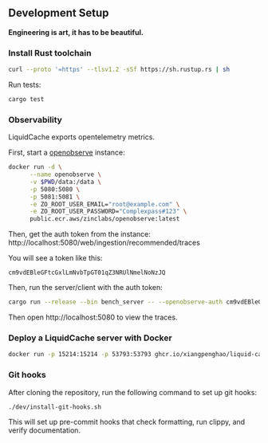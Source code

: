 
## Development Setup

**Engineering is art, it has to be beautiful.**

### Install Rust toolchain

```bash
curl --proto '=https' --tlsv1.2 -sSf https://sh.rustup.rs | sh
```

Run tests:

```bash
cargo test
```

### Observability

LiquidCache exports opentelemetry metrics.

First, start a [openobserve](https://openobserve.ai/) instance:
```bash
docker run -d \
      --name openobserve \
      -v $PWD/data:/data \
      -p 5080:5080 \
      -p 5081:5081 \
      -e ZO_ROOT_USER_EMAIL="root@example.com" \
      -e ZO_ROOT_USER_PASSWORD="Complexpass#123" \
      public.ecr.aws/zinclabs/openobserve:latest
```

Then, get the auth token from the instance: http://localhost:5080/web/ingestion/recommended/traces

You will see a token like this:
```
cm9vdEBleGFtcGxlLmNvbTpGT01qZ3NRUlNmelNoNzJQ
```

Then, run the server/client with the auth token:
```bash
cargo run --release --bin bench_server -- --openobserve-auth cm9vdEBleGFtcGxlLmNvbTpGT01qZ3NRUlNmelNoNzJQ
```

Then open http://localhost:5080 to view the traces.


### Deploy a LiquidCache server with Docker

```bash
docker run -p 15214:15214 -p 53793:53793 ghcr.io/xiangpenghao/liquid-cache/liquid-cache-server:latest
```

### Git hooks

After cloning the repository, run the following command to set up git hooks: 

```bash
./dev/install-git-hooks.sh
```

This will set up pre-commit hooks that check formatting, run clippy, and verify documentation.
